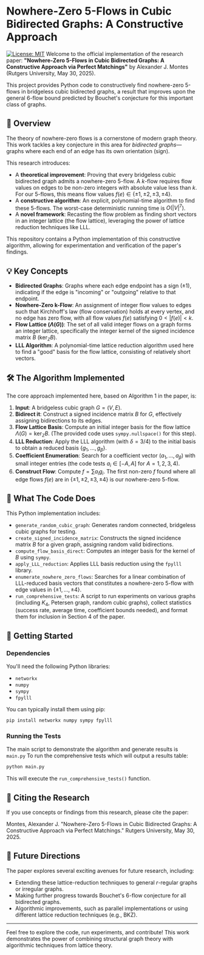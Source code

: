 # Nowhere-Zero 5-Flows in Cubic Bidirected Graphs: A Constructive Approach

[![License: MIT](https://img.shields.io/badge/License-MIT-yellow.svg)](https://opensource.org/licenses/MIT) Welcome to the official implementation of the research paper: **"Nowhere-Zero 5-Flows in Cubic Bidirected Graphs: A Constructive Approach via Perfect Matchings"** by Alexander J. Montes (Rutgers University, May 30, 2025).

This project provides Python code to constructively find nowhere-zero 5-flows in bridgeless cubic bidirected graphs, a result that improves upon the general 6-flow bound predicted by Bouchet's conjecture for this important class of graphs.

## 🌟 Overview

The theory of nowhere-zero flows is a cornerstone of modern graph theory. This work tackles a key conjecture in this area for *bidirected graphs*—graphs where each end of an edge has its own orientation (sign).

This research introduces:
* A **theoretical improvement**: Proving that every bridgeless cubic bidirected graph admits a nowhere-zero 5-flow. A $k$-flow requires flow values on edges to be non-zero integers with absolute value less than $k$. For our 5-flows, this means flow values $f(e) \in \{\pm1, \pm2, \pm3, \pm4\}$.
* A **constructive algorithm**: An explicit, polynomial-time algorithm to find these 5-flows. The worst-case deterministic running time is $O(|V|^7)$.
* A **novel framework**: Recasting the flow problem as finding short vectors in an integer lattice (the flow lattice), leveraging the power of lattice reduction techniques like LLL.

This repository contains a Python implementation of this constructive algorithm, allowing for experimentation and verification of the paper's findings.

## 💡 Key Concepts

* **Bidirected Graphs**: Graphs where each edge endpoint has a sign ($\pm 1$), indicating if the edge is "incoming" or "outgoing" relative to that endpoint.
* **Nowhere-Zero k-Flow**: An assignment of integer flow values to edges such that Kirchhoff's law (flow conservation) holds at every vertex, and no edge has zero flow, with all flow values $f(e)$ satisfying $0 < |f(e)| < k$.
* **Flow Lattice ($\Lambda(G)$)**: The set of all valid integer flows on a graph forms an integer lattice, specifically the integer kernel of the signed incidence matrix $B$ ($\text{ker}_{\mathbb{Z}}B$).
* **LLL Algorithm**: A polynomial-time lattice reduction algorithm used here to find a "good" basis for the flow lattice, consisting of relatively short vectors.

## 🛠️ The Algorithm Implemented

The core approach implemented here, based on Algorithm 1 in the paper, is:
1.  **Input**: A bridgeless cubic graph $G=(V,E)$.
2.  **Bidirect it**: Construct a signed incidence matrix $B$ for $G$, effectively assigning bidirections to its edges.
3.  **Flow Lattice Basis**: Compute an initial integer basis for the flow lattice $\Lambda(G) = \text{ker}_{\mathbb{Z}}B$. (The provided code uses `sympy.nullspace()` for this step).
4.  **LLL Reduction**: Apply the LLL algorithm (with $\delta=3/4$) to the initial basis to obtain a reduced basis $\{g_1, \dots, g_\beta\}$.
5.  **Coefficient Enumeration**: Search for a coefficient vector $(a_1, \dots, a_\beta)$ with small integer entries (the code tests $a_i \in [-A, A]$ for $A=1,2,3,4$).
6.  **Construct Flow**: Compute $f = \sum a_i g_i$. The first non-zero $f$ found where all edge flows $f(e)$ are in $\{\pm1, \pm2, \pm3, \pm4\}$ is our nowhere-zero 5-flow.

## 🐍 What The Code Does

This Python implementation includes:
* `generate_random_cubic_graph`: Generates random connected, bridgeless cubic graphs for testing.
* `create_signed_incidence_matrix`: Constructs the signed incidence matrix $B$ for a given graph, assigning random valid bidirections.
* `compute_flow_basis_direct`: Computes an integer basis for the kernel of $B$ using `sympy`.
* `apply_LLL_reduction`: Applies LLL basis reduction using the `fpylll` library.
* `enumerate_nowhere_zero_flows`: Searches for a linear combination of LLL-reduced basis vectors that constitutes a nowhere-zero 5-flow with edge values in $\{\pm1, \dots, \pm4\}$.
* `run_comprehensive_tests`: A script to run experiments on various graphs (including $K_4$, Petersen graph, random cubic graphs), collect statistics (success rate, average time, coefficient bounds needed), and format them for inclusion in Section 4 of the paper.

## 🚀 Getting Started

### Dependencies
You'll need the following Python libraries:
* `networkx`
* `numpy`
* `sympy`
* `fpylll`

You can typically install them using pip:
```bash
pip install networkx numpy sympy fpylll
```

### Running the Tests
The main script to demonstrate the algorithm and generate results is `main.py`
To run the comprehensive tests which will output a results table:
```bash
python main.py
```
This will execute the `run_comprehensive_tests()` function.

## 📜 Citing the Research

If you use concepts or findings from this research, please cite the paper:

Montes, Alexander J. "Nowhere-Zero 5-Flows in Cubic Bidirected Graphs: A Constructive Approach via Perfect Matchings." Rutgers University, May 30, 2025.

## 🔮 Future Directions

The paper explores several exciting avenues for future research, including:
* Extending these lattice-reduction techniques to general $r$-regular graphs  or irregular graphs.
* Making further progress towards Bouchet's 6-flow conjecture for all bidirected graphs.
* Algorithmic improvements, such as parallel implementations or using different lattice reduction techniques (e.g., BKZ).

---

Feel free to explore the code, run experiments, and contribute! This work demonstrates the power of combining structural graph theory with algorithmic techniques from lattice theory.
